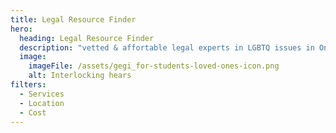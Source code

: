 ```yaml
---
title: Legal Resource Finder
hero:
  heading: Legal Resource Finder
  description: "vetted & affortable legal experts in LGBTQ issues in Ontario "
  image:
    imageFile: /assets/gegi_for-students-loved-ones-icon.png
    alt: Interlocking hears
filters:
  - Services
  - Location
  - Cost
---
```

